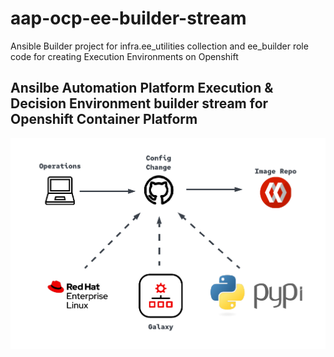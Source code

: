 # aap-ocp-ee-builder-stream

Ansible Builder project for infra.ee_utilities collection and ee_builder role code for creating Execution Environments on Openshift

## Ansilbe Automation Platform Execution & Decision Environment builder stream for Openshift Container Platform

![Workflow](docs/AutomatedAnsibleEEBuilder_v1.png)